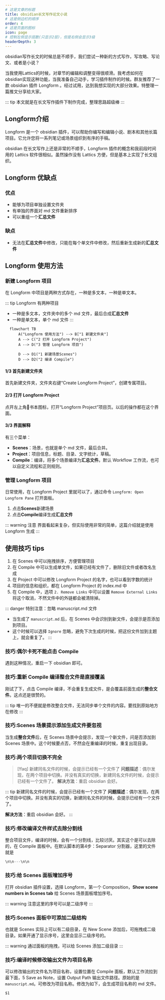 ```yaml
---
# 这是文章的标题
title: obsidian长文写作论文小说
# 这是侧边栏的顺序
order: 4
# 这是页面的图标
icon: page
# 控制左侧显示层数(只显示2层)，但是右侧会显示3级
headerDepth: 3
---
```

obsidian写作长文的时候总是不顺手，我们尝试一种新的方式写作，写攻略、写论文、或者是小说？

当我使用Lattics的时候，对章节的编辑和调整变得很顺滑。我考虑如何在obsidian实现这种功能，当我准备自己动手，学习插件制作的时候。群友推荐了一款 obsidian 插件 Longform 。经过试用，达到我想实现的大部分效果。特整理一篇推文分享给大家。

::: tip 
本文就是在长文写作插件下制作完成，整理思路超级棒
:::

## Longform介绍

Longform 是一个 obsidian 插件，可以帮助你编写和编辑小说、剧本和其他长篇项目。它允许您将一系列笔记或场景组织到有序的手稿。

obsidian 在长文写作上还是非常的不顺手，Longform 插件的概念和我前段时间用的 Lattics 软件很相似。虽然操作没有 Lattics 方便，但是基本上实现了长文组织。

## Longform 优缺点

### 优点
- 能够为项目单独设置文件夹
- 有单独的界面对 md 文件重新排序
- 可以重组一个**汇总文件**
### 缺点
- 无法在**汇总文件**中修改，只能在每个单文件中修改，然后重新生成新的**汇总文件**
## Longform 使用方法
### 新建 Longform 项目
在 Longform 中项目是两种方式存在，一种是多文本，一种是单文本。

::: tip Longform 有两种项目
- 一种是多文本，文件夹中的多个 md 文件，最后合成**汇总文件**
- 一种是单文本，单个 md 文件
:::

```mermaid
  flowchart TB
      A("Longform 使用方法") --> B["1 新建文件夹"]
      A --> C("2 打开 Longform Project")
      A --> D("3 管理 Longform 项目")
      
      D --> D1("1 新建场景Scenes")
      D --> D2("2 编译 Compile")
```

#### 1/3 首先新建文件夹
首先新建文件夹，文件夹右键“Create Longform Project”，创建专属项目。
#### 2/3 打开 Longform Project
点开左上角📖书本图标，打开“Longform Project”项目页。以后的操作都在这个界面。
#### 3/3 界面解释
有三个菜单：
- **Scenes**：场景，也就是单个 md 文件，最后合并。
- **Project**：项目信息，标题、目录、文字统计，草稿。
- **Compile**：编译，将多个场景编译为**汇总文件**。默认 Workflow 工作流，也可以自定义流程和正则规则。

### 管理 Longform 项目
日常使用，在 Longform Project 里就可以了，通过命令 `Longform: Open Longform Pane` 打开面板。

1. 点击**Scenes**新建场景
2. 点击**Compile**编译生成**汇总文件**

::: warning 注意
界面看起来复杂，但实际使用非常的简单，这篇介绍就是使用 Longform 生成
:::

## 使用技巧 tips
1. 在 Scenes 中可以拖拽排序，方便管理项目
2. 在 Compile 中可以生成单文件，如果已经有文件了，删除旧文件或者改名生成
3. 在 Project 中可以修改 Longform Project 的名字，也可以看到字数的统计
4. 项目的信息和组织，都在 Longform Project 的 index.md 中
5. 在 Compile 中，选项 `2. Remove Links` 中可以设置 `Remove External Links` 将这个取消，不然文件中的外链都会被清除掉。

::: danger 特别注意：忽略 manuscript.md 文件
- 当生成了 `manuscript.md` 后，在 Scenes 中会识别到新文件，会提示是否添加到项目。
- 这个时候可以选择 `Ignore` 忽略，避免下次生成的时候，把这份文件加到主题上，就会重复了。
:::

### 技巧:偶尔卡死不能点击 Compile
遇到这种情况，重启一下 obsidian 即可。

### 技巧:重新 Compile 编译整合文件是直接覆盖
刚试了下，点击 Compile 编译，不会重复生成文件，是会覆盖前面生成的**整合文件**。这点还是很赞的。

::: tip
唯一的不便就是修改整合文件，无法同步单个文件的内容。要找到原始地方在修改
:::
### 技巧:Scenes 场景提示添加生成文件要忽视
当生成**整合文件**后，在 Scenes 场景中会提示，发现一个新文件，问是否添加到 Scenes 场景中。这个时候要点否，不然会在重编译的时候，重复出现目录。

### 技巧:两个项目切换不完全
> [!faq] 新建同名文件的时候，会提示已经有一个文件了
> **问题描述**：偶尔发现，在两个项目中切换。并没有真实的切换，新建同名文件的时候，会提示已经有一个文件了。
> **解决方法**：重启 obsidian 会好。

::: tip 新建同名文件的时候，会提示已经有一个文件了
**问题描述**：偶尔发现，在两个项目中切换。并没有真实的切换，新建同名文件的时候，会提示已经有一个文件了。

**解决方法**：重启 obsidian 会好。
:::


### 技巧:修改编译文件样式去除分割线
整合项目文件，编译的时候，会有一个分割线，比较讨厌。其实这个是可以去除的，在 Compile 面板中。在默认脚本的第4步：Separator 分割器，这里的文件就是
```js
\n\n---\n\n
```

### 技巧:给 Scenes 面板增加序号
打开 obsidian 插件设置，选择 Longform，第一个 Composition，**Show scene numbers in Scenes tab** 给 Scenes 场景面板增加序号。

::: warning
注意这里的序号可以是二级序号
:::

### 技巧:Scenes 面板中可添加二级结构
也就是 Scenes 实际上可以有二级目录，在 New Scene 添加后，可拖拽成二级目录。如果开通了显示序号，这里会显示二级序号的。

::: warning
通过面板的拖拽，可以给 Scenes 添加二级目录
:::


### 技巧:编译时候修改输出文件为项目名称
可以修改输出的文件名为项目名称，设置位置在 Compile 面板，默认工作流拉到最下面，5 Save as Note，设置 Output Path 输出文件路径。原始的是 `manuscript.md`。可修改为项目名称。修改为如下，会生成项目名称的 md 文件。
```js
$1
```
